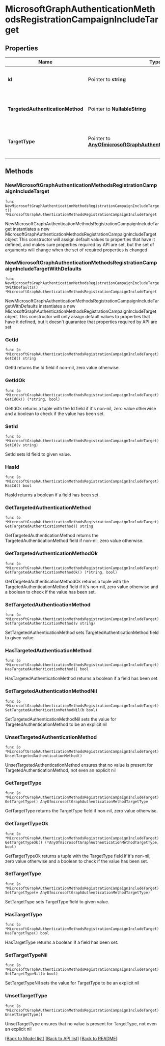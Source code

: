 # MicrosoftGraphAuthenticationMethodsRegistrationCampaignIncludeTarget

## Properties

Name | Type | Description | Notes
------------ | ------------- | ------------- | -------------
**Id** | Pointer to **string** | The object identifier of an Azure Active Directory user or group. | [optional] 
**TargetedAuthenticationMethod** | Pointer to **NullableString** | The authentication method that the user is prompted to register. The value must be microsoftAuthenticator. | [optional] 
**TargetType** | Pointer to [**AnyOfmicrosoftGraphAuthenticationMethodTargetType**](anyOf&lt;microsoft.graph.authenticationMethodTargetType&gt;.md) | The type of the authentication method target. Possible values are: user, group, unknownFutureValue. | [optional] 

## Methods

### NewMicrosoftGraphAuthenticationMethodsRegistrationCampaignIncludeTarget

`func NewMicrosoftGraphAuthenticationMethodsRegistrationCampaignIncludeTarget() *MicrosoftGraphAuthenticationMethodsRegistrationCampaignIncludeTarget`

NewMicrosoftGraphAuthenticationMethodsRegistrationCampaignIncludeTarget instantiates a new MicrosoftGraphAuthenticationMethodsRegistrationCampaignIncludeTarget object
This constructor will assign default values to properties that have it defined,
and makes sure properties required by API are set, but the set of arguments
will change when the set of required properties is changed

### NewMicrosoftGraphAuthenticationMethodsRegistrationCampaignIncludeTargetWithDefaults

`func NewMicrosoftGraphAuthenticationMethodsRegistrationCampaignIncludeTargetWithDefaults() *MicrosoftGraphAuthenticationMethodsRegistrationCampaignIncludeTarget`

NewMicrosoftGraphAuthenticationMethodsRegistrationCampaignIncludeTargetWithDefaults instantiates a new MicrosoftGraphAuthenticationMethodsRegistrationCampaignIncludeTarget object
This constructor will only assign default values to properties that have it defined,
but it doesn't guarantee that properties required by API are set

### GetId

`func (o *MicrosoftGraphAuthenticationMethodsRegistrationCampaignIncludeTarget) GetId() string`

GetId returns the Id field if non-nil, zero value otherwise.

### GetIdOk

`func (o *MicrosoftGraphAuthenticationMethodsRegistrationCampaignIncludeTarget) GetIdOk() (*string, bool)`

GetIdOk returns a tuple with the Id field if it's non-nil, zero value otherwise
and a boolean to check if the value has been set.

### SetId

`func (o *MicrosoftGraphAuthenticationMethodsRegistrationCampaignIncludeTarget) SetId(v string)`

SetId sets Id field to given value.

### HasId

`func (o *MicrosoftGraphAuthenticationMethodsRegistrationCampaignIncludeTarget) HasId() bool`

HasId returns a boolean if a field has been set.

### GetTargetedAuthenticationMethod

`func (o *MicrosoftGraphAuthenticationMethodsRegistrationCampaignIncludeTarget) GetTargetedAuthenticationMethod() string`

GetTargetedAuthenticationMethod returns the TargetedAuthenticationMethod field if non-nil, zero value otherwise.

### GetTargetedAuthenticationMethodOk

`func (o *MicrosoftGraphAuthenticationMethodsRegistrationCampaignIncludeTarget) GetTargetedAuthenticationMethodOk() (*string, bool)`

GetTargetedAuthenticationMethodOk returns a tuple with the TargetedAuthenticationMethod field if it's non-nil, zero value otherwise
and a boolean to check if the value has been set.

### SetTargetedAuthenticationMethod

`func (o *MicrosoftGraphAuthenticationMethodsRegistrationCampaignIncludeTarget) SetTargetedAuthenticationMethod(v string)`

SetTargetedAuthenticationMethod sets TargetedAuthenticationMethod field to given value.

### HasTargetedAuthenticationMethod

`func (o *MicrosoftGraphAuthenticationMethodsRegistrationCampaignIncludeTarget) HasTargetedAuthenticationMethod() bool`

HasTargetedAuthenticationMethod returns a boolean if a field has been set.

### SetTargetedAuthenticationMethodNil

`func (o *MicrosoftGraphAuthenticationMethodsRegistrationCampaignIncludeTarget) SetTargetedAuthenticationMethodNil(b bool)`

 SetTargetedAuthenticationMethodNil sets the value for TargetedAuthenticationMethod to be an explicit nil

### UnsetTargetedAuthenticationMethod
`func (o *MicrosoftGraphAuthenticationMethodsRegistrationCampaignIncludeTarget) UnsetTargetedAuthenticationMethod()`

UnsetTargetedAuthenticationMethod ensures that no value is present for TargetedAuthenticationMethod, not even an explicit nil
### GetTargetType

`func (o *MicrosoftGraphAuthenticationMethodsRegistrationCampaignIncludeTarget) GetTargetType() AnyOfmicrosoftGraphAuthenticationMethodTargetType`

GetTargetType returns the TargetType field if non-nil, zero value otherwise.

### GetTargetTypeOk

`func (o *MicrosoftGraphAuthenticationMethodsRegistrationCampaignIncludeTarget) GetTargetTypeOk() (*AnyOfmicrosoftGraphAuthenticationMethodTargetType, bool)`

GetTargetTypeOk returns a tuple with the TargetType field if it's non-nil, zero value otherwise
and a boolean to check if the value has been set.

### SetTargetType

`func (o *MicrosoftGraphAuthenticationMethodsRegistrationCampaignIncludeTarget) SetTargetType(v AnyOfmicrosoftGraphAuthenticationMethodTargetType)`

SetTargetType sets TargetType field to given value.

### HasTargetType

`func (o *MicrosoftGraphAuthenticationMethodsRegistrationCampaignIncludeTarget) HasTargetType() bool`

HasTargetType returns a boolean if a field has been set.

### SetTargetTypeNil

`func (o *MicrosoftGraphAuthenticationMethodsRegistrationCampaignIncludeTarget) SetTargetTypeNil(b bool)`

 SetTargetTypeNil sets the value for TargetType to be an explicit nil

### UnsetTargetType
`func (o *MicrosoftGraphAuthenticationMethodsRegistrationCampaignIncludeTarget) UnsetTargetType()`

UnsetTargetType ensures that no value is present for TargetType, not even an explicit nil

[[Back to Model list]](../README.md#documentation-for-models) [[Back to API list]](../README.md#documentation-for-api-endpoints) [[Back to README]](../README.md)


